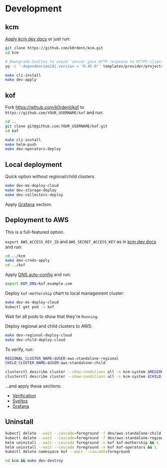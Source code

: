 # Development

## kcm

[Apply kcm dev docs](https://github.com/k0rdent/kcm/blob/main/docs/dev.md) or just run:

```bash
git clone https://github.com/k0rdent/kcm.git
cd kcm

# Downgrade Sveltos to avoid `server gave HTTP response to HTTPS client` for `kcm-local-registry`:
yq -i '.dependencies[0].version = "0.45.0"' templates/provider/projectsveltos/Chart.yaml

make cli-install
make dev-apply
```

## kof

Fork https://github.com/k0rdent/kof to `https://github.com/YOUR_USERNAME/kof` and run:

```bash
cd ..
git clone git@github.com:YOUR_USERNAME/kof.git
cd kof

make cli-install
make helm-push
make dev-operators-deploy
```

## Local deployment

Quick option without regional/child clusters.

```bash
make dev-ms-deploy-cloud
make dev-storage-deploy
make dev-collectors-deploy
```

Apply [Grafana](https://docs.k0rdent.io/head/admin-kof/#grafana) section.

## Deployment to AWS

This is a full-featured option.

`export AWS_ACCESS_KEY_ID` and `AWS_SECRET_ACCESS_KEY`
as in [kcm dev docs](https://github.com/k0rdent/kcm/blob/main/docs/dev.md#aws-provider-setup)
and run:

```bash
cd ../kcm
make dev-creds-apply
cd ../kof
```

Apply [DNS auto-config](https://docs.k0rdent.io/head/admin-kof/#dns-auto-config) and run:

```bash
export KOF_DNS=kof.example.com
```

Deploy `kof-mothership` chart to local management cluster:

```bash
make dev-ms-deploy-cloud
kubectl get pod -n kof
```

Wait for all pods to show that they're `Running`.

Deploy regional and child clusters to AWS:

```bash
make dev-regional-deploy-cloud
make dev-child-deploy-cloud
```

To verify, run:

```bash
REGIONAL_CLUSTER_NAME=$USER-aws-standalone-regional
CHILD_CLUSTER_NAME=$USER-aws-standalone-child

clusterctl describe cluster --show-conditions all -n kcm-system $REGIONAL_CLUSTER_NAME
clusterctl describe cluster --show-conditions all -n kcm-system $CHILD_CLUSTER_NAME
```

...and apply these sections:
* [Verification](https://docs.k0rdent.io/head/admin-kof/#verification)
* [Sveltos](https://docs.k0rdent.io/head/admin-kof/#sveltos)
* [Grafana](https://docs.k0rdent.io/head/admin-kof/#grafana)

## Uninstall

```bash
kubectl delete --wait --cascade=foreground -f dev/aws-standalone-child.yaml && \
kubectl delete --wait --cascade=foreground -f dev/aws-standalone-regional.yaml && \
helm uninstall --wait --cascade foreground -n kof kof-mothership && \
helm uninstall --wait --cascade foreground -n kof kof-operators && \
kubectl delete namespace kof --wait --cascade=foreground

cd kcm && make dev-destroy
```
